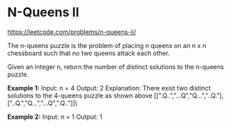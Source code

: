 # N-Queens II
https://leetcode.com/problems/n-queens-ii/

The n-queens puzzle is the problem of placing n queens on an n x n chessboard such that no two queens attack each other.

Given an integer n, return the number of distinct solutions to the n-queens puzzle.

<b>Example 1:</b>
Input: n = 4
Output: 2
Explanation: There exist two distinct solutions to the 4-queens puzzle as shown above
[[".Q..","...Q","Q...","..Q."],["..Q.","Q...","...Q",".Q.."]]\

<b>Example 2:</b>
Input: n = 1
Output: 1